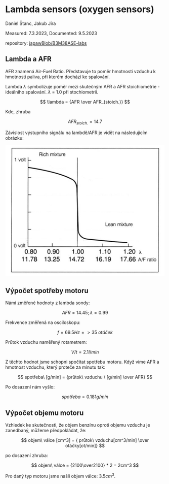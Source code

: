 # Lambda sensors (oxygen sensors)

Daniel Štanc, Jakub Jíra

Measured: 7.3.2023, Documented: 9.5.2023

repository: [japawBlob/B3M38ASE-labs](https://github.com/japawBlob/B3M38ASE-labs)

## Lambda a AFR

AFR znamená Air-Fuel Ratio. Představuje to poměr hmotnosti vzduchu k hmotnosti paliva, při kterém dochází ke spalování. 

Lambda $\lambda$ symbolizuje poměr mezi skutečným AFR a AFR stoichiometrie - ideálního spalování. $\lambda$ = 1.0 při stochiometrii. 

$$ \lambda = {AFR \over AFR_{stoich.}} $$

Kde, zhruba  

$$ AFR_{stoich.} = 14.7 $$

Závislost výstupního signálu na lambdě/AFR je vidět na následujícím obrázku:

![AFR-lambda graph](../img/AFR-lambda-graph.jpg)

## Výpočet spotřeby motoru

Námi změřené hodnoty z lambda sondy:

$$ AFR = 14.45;  \lambda = 0.99 $$

Frekvence změřená na osciloskopu:

$$ f = 69.5Hz => 35\ otáček $$

Průtok vzduchu naměřený rotametrem:

$$ V/t = 2.1l/min $$

Z těchto hodnot jsme schopni spočitat spotřebu motoru. Když víme AFR a hmotnost vzduchu, který proteče za minutu tak:

$$ spotřeba\ [g/min] = {průtok\ vzduchu \ [g/min] \over AFR} $$

Po dosazení nám vyšlo:

$$ spotřeba = 0.181g/min $$

## Výpočet objemu motoru

Vzhledek ke skutečnosti, že objem benzínu oproti objemu vzduchu je zanedbaný, můžeme předpokládat, že:

$$ objem\ válce [cm^3] = { průtok\ vzduchu[cm^3/min] \over otáčky[ot/min]} $$

po dosazení zhruba:

$$ objem\ válce = {2100\over2100} * 2 = 2cm^3 $$

Pro daný typ motoru jsme našli objem válce: $3.5cm^3$.